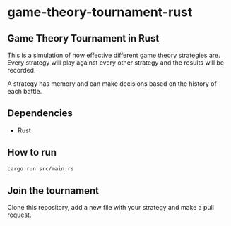 # game-theory-tournament-rust
## Game Theory Tournament in Rust
This is a simulation of how effective different game theory strategies are. 
Every strategy will play against every other strategy and the results will be recorded.

A strategy has memory and can make decisions based on the history of each battle.

## Dependencies
- Rust

## How to run
```bash
cargo run src/main.rs
```

## Join the tournament
Clone this repository, add a new file with your strategy and make a pull request.
